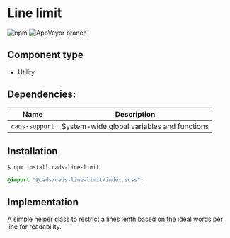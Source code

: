 # Line limit

![npm](https://img.shields.io/npm/v/:package.svg)
![AppVeyor branch](https://img.shields.io/appveyor/ci/:user/:repo/:branch.svg)

## Component type

- Utility

## Dependencies:

| Name           | Description                                |
| -------------- | ------------------------------------------ |
| `cads-support` | System-wide global variables and functions |

## Installation

```
$ npm install cads-line-limit
```

```scss
@import "@cads/cads-line-limit/index.scss";
```

## Implementation

A simple helper class to restrict a lines lenth based on the ideal words per line for readability.
